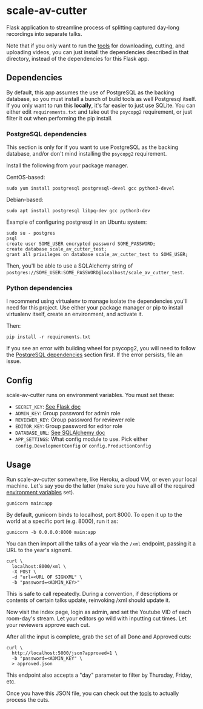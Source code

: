 scale-av-cutter
===

Flask application to streamline process of splitting captured day-long
recordings into separate talks.

Note that if you only want to run the [tools](./tools) for downloading,
cutting, and uploading videos, you can just install the dependencies described
in that directory, instead of the dependencies for this Flask app.


Dependencies
---

By default, this app assumes the use of PostgreSQL as the backing database, so
you must install a bunch of build tools as well Postgresql itself. If you only
want to run this **locally**, it's far easier to just use SQLite. You can
either edit `requirements.txt` and take out the `psycopg2` requirement, or just
filter it out when performing the pip install.

### PostgreSQL dependencies

This section is only for if you want to use PostgreSQL as the backing database,
and/or don't mind installing the `psycopg2` requirement.

Install the following from your package manager.

CentOS-based:

```
sudo yum install postgresql postgresql-devel gcc python3-devel
```

Debian-based:

```
sudo apt install postgresql libpq-dev gcc python3-dev
```

Example of configuring postgresql in an Ubuntu system:

```
sudo su - postgres
psql
create user SOME_USER encrypted password SOME_PASSWORD;
create database scale_av_cutter_test;
grant all privileges on database scale_av_cutter_test to SOME_USER;
```

Then, you'll be able to use a SQLAlchemy string of `postgres://SOME_USER:SOME_PASSWORD@localhost/scale_av_cutter_test`.

### Python dependencies

I recommend using virtualenv to manage isolate the dependencies you'll need for
this project. Use either your package manager or pip to install virtualenv
itself, create an environment, and activate it.

Then:

```
pip install -r requirements.txt
```

If you see an error with building wheel for psycopg2, you will need to follow
the [PostgreSQL dependencies](#postgresql-dependencies) section first. If the
error persists, file an issue.


Config
---

scale-av-cutter runs on environment variables. You must set these:

- `SECRET_KEY`: [See Flask doc](https://flask.palletsprojects.com/en/1.1.x/config/#SECRET_KEY)
- `ADMIN_KEY`: Group password for admin role
- `REVIEWER_KEY`: Group password for reviewer role
- `EDITOR_KEY`: Group password for editor role
- `DATABASE_URL`: [See SQLAlchemy doc](https://docs.sqlalchemy.org/en/13/core/engines.html#database-urls)
- `APP_SETTINGS`: What config module to use. Pick either `config.DevelopmentConfig` or `config.ProductionConfig`


Usage
---

Run scale-av-cutter somewhere, like Heroku, a cloud VM, or even your local
machine. Let's say you do the latter (make sure you have all of the required [environment variables](#config) set).

```
gunicorn main:app
```

By default, gunicorn binds to localhost, port 8000. To open it up to the world
at a specific port (e.g. 8000), run it as:

```
gunicorn -b 0.0.0.0:8000 main:app
```

You can then import all the talks of a year via the `/xml` endpoint, passing it
a URL to the year's signxml.

```
curl \
  localhost:8000/xml \
  -X POST \
  -d "url=<URL OF SIGNXML" \
  -b "password=<ADMIN_KEY>"
```

This is safe to call repeatedly. During a convention, if descriptions or
contents of certain talks update, reinvoking /xml should update it.

Now visit the index page, login as admin, and set the Youtube VID of each
room-day's stream. Let your editors go wild with inputting cut times. Let your
reviewers approve each cut.

After all the input is complete, grab the set of all Done and Approved cuts:

```
curl \
  http://localhost:5000/json?approved=1 \
  -b "password=<ADMIN_KEY" \
  > approved.json
```

This endpoint also accepts a "day" parameter to filter by Thursday, Friday,
etc.

Once you have this JSON file, you can check out the [tools](./tools) to
actually process the cuts.
